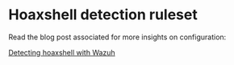 # Hoaxshell detection ruleset

Read the blog post associated for more insights on configuration:

[Detecting hoaxshell with Wazuh](https://wazuh.com/blog/detecting-hoaxshell-with-wazuh/)
